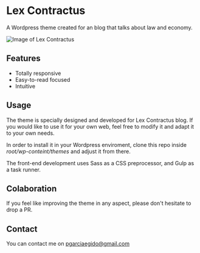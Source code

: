 # Lex Contractus
A Wordpress theme created for an blog that talks about law and economy.

![Image of Lex Contractus](http://i.imgur.com/SBRM9rl.gif)

## Features
* Totally responsive
* Easy-to-read focused
* Intuitive

## Usage
The theme is specially designed and developed for Lex Contractus blog. If you would like to use it for your own web, feel free to modify it and adapt it to your own needs.

In order to install it in your Wordpress enviroment, clone this repo inside _root/wp-conteint/themes_ and adjust it from there.

The front-end development uses Sass as a CSS preprocessor, and Gulp as a task runner.

## Colaboration
If you feel like improving the theme in any aspect, please don't hesitate to drop a PR.

## Contact
You can contact me on pgarciaegido@gmail.com
